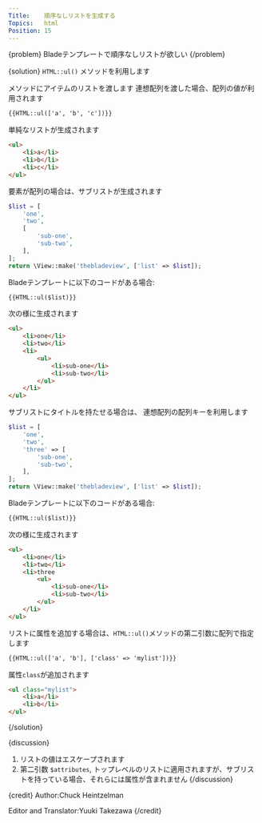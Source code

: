 ```yaml
---
Title:    順序なしリストを生成する
Topics:   html
Position: 15
---
```


{problem}
Bladeテンプレートで順序なしリストが欲しい
{/problem}

{solution}
`HTML::ul()` メソッドを利用します

メソッドにアイテムのリストを渡します
連想配列を渡した場合、配列の値が利用されます

```html
{{HTML::ul(['a', 'b', 'c'])}}
```

単純なリストが生成されます

```html
<ul>
    <li>a</li>
    <li>b</li>
    <li>c</li>
</ul>
```

要素が配列の場合は、サブリストが生成されます

```php
$list = [
    'one',
    'two',
    [
        'sub-one',
        'sub-two',
    ],
];
return \View::make('thebladeview', ['list' => $list]);
```

Bladeテンプレートに以下のコードがある場合:

```html
{{HTML::ul($list)}}
```

次の様に生成されます

```html
<ul>
    <li>one</li>
    <li>two</li>
    <li>
        <ul>
            <li>sub-one</li>
            <li>sub-two</li>
        </ul>
    </li>
</ul>
```

サブリストにタイトルを持たせる場合は、
連想配列の配列キーを利用します

```php
$list = [
    'one',
    'two',
    'three' => [
        'sub-one',
        'sub-two',
    ],
];
return \View::make('thebladeview', ['list' => $list]);
```

Bladeテンプレートに以下のコードがある場合:

```html
{{HTML::ul($list)}}
```

次の様に生成されます

```html
<ul>
    <li>one</li>
    <li>two</li>
    <li>three
        <ul>
            <li>sub-one</li>
            <li>sub-two</li>
        </ul>
    </li>
</ul>
```

リストに属性を追加する場合は、`HTML::ul()`メソッドの第二引数に配列で指定します

```html
{{HTML::ul(['a', 'b'], ['class' => 'mylist'])}}
```

属性`class`が追加されます

```html
<ul class="mylist">
    <li>a</li>
    <li>b</li>
</ul>
```
{/solution}

{discussion}
1. リストの値はエスケープされます
2. 第二引数 `$attributes`, トップレベルのリストに適用されますが、サブリストを持っている場合、それらには属性が含まれません
{/discussion}

{credit}
Author:Chuck Heintzelman

Editor and Translator:Yuuki Takezawa
{/credit}
